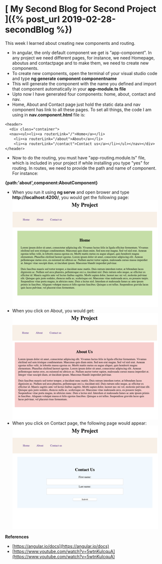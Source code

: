 # [ My Second Blog for Second Project ]({% post_url 2019-02-28-secondBlog %})
This week I learned about creating new components and routing.
- In angular, the only default component we get is "app-component". In any project we need different pages, for instance, we need Homepage, aboutus and contactpage and to make them, we need to create new components.
- To create new components, open the terminal of your visual studio code and type **ng generate component componentname**
- This will generate the component with the name you defined and import that component automatically in your **app-module.ts file**
- Upto now I have generated four components: home, about, contact and nav.
- Home, About and Contact page just hold the static data and nav component has link to all these pages. To set all things, the code I am using in **nav.component.html** file is:

```
<header>
  <div class="container">
  <nav><ul><li><a routerLink="/">Home</a></li>
    <li><a routerLink="/about">About</a></li>
    <li><a routerLink="/contact">Contact us</a></li></ul></nav></div>
</header>
```
- Now to do the routing, you must have "app-routing.module.ts" file, which is included in your project if while installing you type "yes" for routing. In routes, we need to provide the path and name of component. For instance:

**{path:'about',component:AboutComponent}**

- When you run it using **ng serve** and open brower and type **http://localhost:4200/**, you would get the following page:
![Image](/Images/home.png)
- When you click on About, you would get:
![Image](/Images/aboutus.png)
- When you click on Contact page, the following page would appear:
![Image](/Images/contact.png)

**References**
- [https://angular.io/docs](https://angular.io/docs)
- [https://www.youtube.com/watch?v=5wtnKulcquA](https://www.youtube.com/watch?v=5wtnKulcquA)



